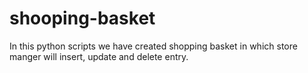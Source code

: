 # shooping-basket
In this python scripts we have created shopping basket in which store manger will insert, update and delete entry.
